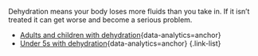 Dehydration means your body loses more fluids than you take in. If it isn’t treated it can get worse and become a serious problem.

- [Adults and children with dehydration](#check-if-youre-dehydrated){data-analytics=anchor}
- [Under 5s with dehydration](#babies-with-dehydration){data-analytics=anchor}
{.link-list}
